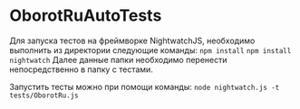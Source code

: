 # OborotRuAutoTests
Для запуска тестов на фреймворке NightwatchJS, необходимо выполнить из директории следующие команды:
```npm install```
```npm install nightwatch```
Далее данные папки необходимо перенести непосредственно в папку с тестами.

Запустить тесты можно при помощи команды:
```node nightwatch.js -t tests/OborotRu.js```
